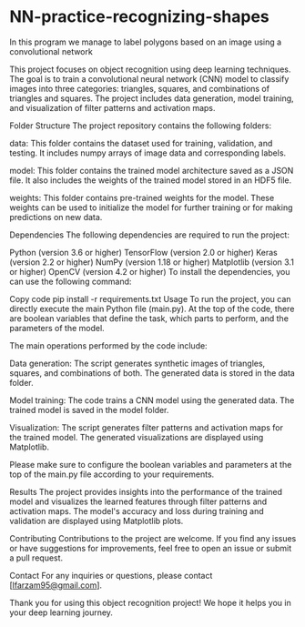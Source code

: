 # NN-practice-recognizing-shapes
In this program we manage to label polygons based on an image using a convolutional network

This project focuses on object recognition using deep learning techniques. The goal is to train a convolutional neural network (CNN) model to classify images into three categories: triangles, squares, and combinations of triangles and squares. The project includes data generation, model training, and visualization of filter patterns and activation maps.

Folder Structure
The project repository contains the following folders:

data: This folder contains the dataset used for training, validation, and testing. It includes numpy arrays of image data and corresponding labels.

model: This folder contains the trained model architecture saved as a JSON file. It also includes the weights of the trained model stored in an HDF5 file.

weights: This folder contains pre-trained weights for the model. These weights can be used to initialize the model for further training or for making predictions on new data.

Dependencies
The following dependencies are required to run the project:

Python (version 3.6 or higher)
TensorFlow (version 2.0 or higher)
Keras (version 2.2 or higher)
NumPy (version 1.18 or higher)
Matplotlib (version 3.1 or higher)
OpenCV (version 4.2 or higher)
To install the dependencies, you can use the following command:

Copy code
pip install -r requirements.txt
Usage
To run the project, you can directly execute the main Python file (main.py). At the top of the code, there are boolean variables that define the task, which parts to perform, and the parameters of the model.

The main operations performed by the code include:

Data generation: The script generates synthetic images of triangles, squares, and combinations of both. The generated data is stored in the data folder.

Model training: The code trains a CNN model using the generated data. The trained model is saved in the model folder.

Visualization: The script generates filter patterns and activation maps for the trained model. The generated visualizations are displayed using Matplotlib.

Please make sure to configure the boolean variables and parameters at the top of the main.py file according to your requirements.

Results
The project provides insights into the performance of the trained model and visualizes the learned features through filter patterns and activation maps. The model's accuracy and loss during training and validation are displayed using Matplotlib plots.

Contributing
Contributions to the project are welcome. If you find any issues or have suggestions for improvements, feel free to open an issue or submit a pull request.

Contact
For any inquiries or questions, please contact [lfarzam95@gmail.com].

Thank you for using this object recognition project! We hope it helps you in your deep learning journey.
